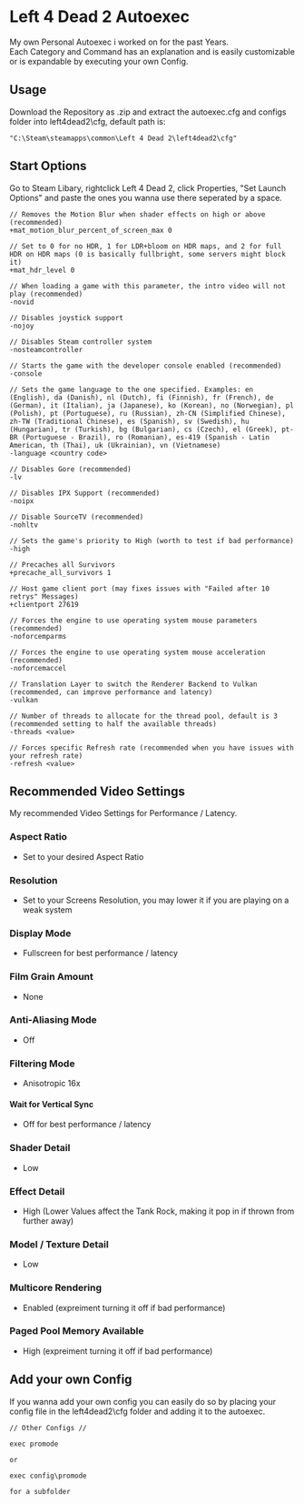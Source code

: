 # Left 4 Dead 2 Autoexec

My own Personal Autoexec i worked on for the past Years.</br>
Each Category and Command has an explanation and is easily customizable or is expandable by executing your own Config.

## Usage
Download the Repository as .zip and extract the autoexec.cfg and configs folder into left4dead2\cfg, default path is:</br>
```
"C:\Steam\steamapps\common\Left 4 Dead 2\left4dead2\cfg"
```

## Start Options
Go to Steam Libary, rightclick Left 4 Dead 2, click Properties, "Set Launch Options" and paste the ones you wanna use there seperated by a space.

```
// Removes the Motion Blur when shader effects on high or above (recommended)
+mat_motion_blur_percent_of_screen_max 0

// Set to 0 for no HDR, 1 for LDR+bloom on HDR maps, and 2 for full HDR on HDR maps (0 is basically fullbright, some servers might block it)
+mat_hdr_level 0

// When loading a game with this parameter, the intro video will not play (recommended)
-novid

// Disables joystick support
-nojoy

// Disables Steam controller system
-nosteamcontroller

// Starts the game with the developer console enabled (recommended)
-console

// Sets the game language to the one specified. Examples: en (English), da (Danish), nl (Dutch), fi (Finnish), fr (French), de (German), it (Italian), ja (Japanese), ko (Korean), no (Norwegian), pl (Polish), pt (Portuguese), ru (Russian), zh-CN (Simplified Chinese), zh-TW (Traditional Chinese), es (Spanish), sv (Swedish), hu (Hungarian), tr (Turkish), bg (Bulgarian), cs (Czech), el (Greek), pt-BR (Portuguese - Brazil), ro (Romanian), es-419 (Spanish - Latin American, th (Thai), uk (Ukrainian), vn (Vietnamese)
-language <country code>

// Disables Gore (recommended)
-lv

// Disables IPX Support (recommended)
-noipx

// Disable SourceTV (recommended)
-nohltv

// Sets the game's priority to High (worth to test if bad performance)
-high

// Precaches all Survivors
+precache_all_survivors 1

// Host game client port (may fixes issues with "Failed after 10 retrys" Messages)
+clientport 27619

// Forces the engine to use operating system mouse parameters (recommended)
-noforcemparms

// Forces the engine to use operating system mouse acceleration (recommended)
-noforcemaccel

// Translation Layer to switch the Renderer Backend to Vulkan (recommended, can improve performance and latency)
-vulkan

// Number of threads to allocate for the thread pool, default is 3 (recommended setting to half the available threads)
-threads <value>

// Forces specific Refresh rate (recommended when you have issues with your refresh rate)
-refresh <value>
```

## Recommended Video Settings
My recommended Video Settings for Performance / Latency.

### Aspect Ratio
- Set to your desired Aspect Ratio

### Resolution
- Set to your Screens Resolution, you may lower it if you are playing on a weak system

### Display Mode
- Fullscreen for best performance / latency

### Film Grain Amount
- None

### Anti-Aliasing Mode
- Off

### Filtering Mode
- Anisotropic 16x

#### Wait for Vertical Sync
- Off for best performance / latency

### Shader Detail
- Low

### Effect Detail
- High (Lower Values affect the Tank Rock, making it pop in if thrown from further away)

### Model / Texture Detail
- Low

### Multicore Rendering
- Enabled (expreiment turning it off if bad performance)

### Paged Pool Memory Available
- High (expreiment turning it off if bad performance)



## Add your own Config

If you wanna add your own config you can easily do so by placing your config file in the left4dead2\cfg folder and adding it to the autoexec.

```
// Other Configs //

exec promode

or

exec config\promode

for a subfolder
```
